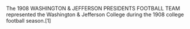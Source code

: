 The 1908 WASHINGTON & JEFFERSON PRESIDENTS FOOTBALL TEAM represented the Washington & Jefferson College during the 1908 college football season.[1]
